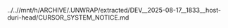 ../..//mnt/h/ARCHIVE/.UNWRAP/extracted/DEV__2025-08-17__1833__host-duri-head/CURSOR_SYSTEM_NOTICE.md